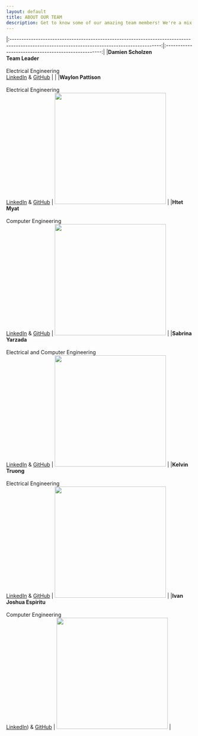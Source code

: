 ```yaml
---
layout: default
title: ABOUT OUR TEAM
description: Get to know some of our amazing team members! We're a mix of junior Electrical & Computer Engineering students. 
---
```


|:---------------------------------------------------------------------------------------------------------------------------------------------:|:---------------------------------------------------:|
|**Damien Scholzen** <br/> **Team Leader** <br/>                 <br/> Electrical Engineering <br/> [LinkedIn](https://linkedIn.com)  & [GitHub](https://github.com/damscho) | |
|**Waylon Pattison** <br/>                 <br/> Electrical Engineering <br/> [LinkedIn](https://www.linkedin.com/in/waylon-pattison/) & [GitHub](https://github.com/EE-Wav) |  <img src="{{site.baseurl}}/assets/images/WaylonProfessionalPic200pixlen.jpg" width="300"> |
|**Htet Myat** <br/>                 <br/> Computer Engineering <br/> [LinkedIn](https://linkedIn.com)  & [GitHub](https://github.com) | <img src="{{site.baseurl}}/assets/images/Htet Myat.jpg" width="300"> |
|**Sabrina Yarzada** <br/>                 <br/> Electrical and Computer Engineering <br/> [LinkedIn](https://www.linkedin.com/in/sabrina-yarzada-29486719a/)  & [GitHub](https://github.com) |  <img src="{{site.baseurl}}/assets/images/sabrina_image.jpg" width="300"> |
|**Kelvin Truong** <br/>                 <br/> Electrical Engineering <br/> [LinkedIn](https://www.linkedin.com/in/kelvin-truong-84315822a/)  & [GitHub](https://github.com/ketruong00) | <img src="{{site.baseurl}}/assets/images/kelvin_pic.jpg" width="300"> |
|**Ivan Joshua Espiritu** <br/>                 <br/> Computer Engineering <br/> [LinkedIn](https://www.linkedin.com/in/ivan-joshua-espiritu-26b33523b/))  & [GitHub]([https://github.com](https://github.com/iespiritu)) |  <img src="{{site.baseurl}}/assets/images/ivan500x600.jpg" width="300"> |
